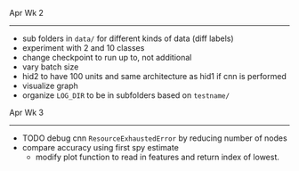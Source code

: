 Apr Wk 2
**********
- sub folders in `data/` for different kinds of data (diff labels)
- experiment with 2 and 10 classes
- change checkpoint to run up to, not additional
- vary batch size
- hid2 to have 100 units and same architecture as hid1 if cnn is performed
- visualize graph
- organize `LOG_DIR` to be in subfolders based on `testname/`

Apr Wk 3
***********
- TODO debug cnn `ResourceExhaustedError` by reducing number of nodes
- compare accuracy using first spy estimate
    - modify plot function to read in features and return index of lowest.
